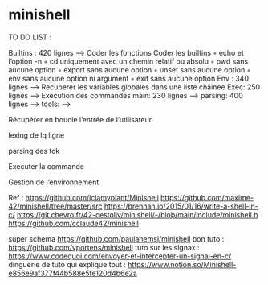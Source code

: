 # minishell

TO DO LIST :

Builtins : 420 lignes
--> Coder les fonctions
	Coder les builtins
		◦ echo et l’option -n
		◦ cd uniquement avec un chemin relatif ou absolu
		◦ pwd sans aucune option
		◦ export sans aucune option
		◦ unset sans aucune option
		◦ env sans aucune option ni argument
		◦ exit sans aucune option
Env : 340 lignes
--> Recuperer les variables globales dans une liste chainee 
Exec: 250 lignes
--> Execution des commandes
main: 230 lignes
--> 
parsing: 400 lignes
--> 
tools: 
--> 


Récupérer en boucle l’entrée de l’utilisateur

lexing de lq ligne 

parsing des tok

Executer la commande



Gestion de l’environnement


Ref :
https://github.com/iciamyplant/Minishell
https://github.com/maxime-42/minishell/tree/master/src 
https://brennan.io/2015/01/16/write-a-shell-in-c/
https://git.chevro.fr/42-cestoliv/minishell/-/blob/main/include/minishell.h
https://github.com/cclaude42/minishell

super schema https://github.com/paulahemsi/minishell
bon tuto : https://github.com/vportens/minishell
tuto sur les signax : https://www.codequoi.com/envoyer-et-intercepter-un-signal-en-c/
dinguerie de tuto qui explique tout : https://www.notion.so/Minishell-e856e9af377f44b588e5fe120d4b6e2a